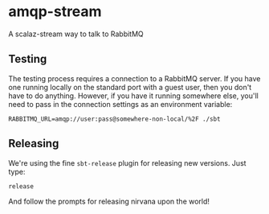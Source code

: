 # amqp-stream

A scalaz-stream way to talk to RabbitMQ

## Testing
The testing process requires a connection to a RabbitMQ server.  If you have one running locally on the 
standard port with a guest user, then you don't have to do anything.  However, if you have it running
somewhere else, you'll need to pass in the connection settings as an environment variable:

    RABBITMQ_URL=amqp://user:pass@somewhere-non-local/%2F ./sbt

## Releasing
We're using the fine `sbt-release` plugin for releasing new versions.  Just type:

    release

And follow the prompts for releasing nirvana upon the world!
